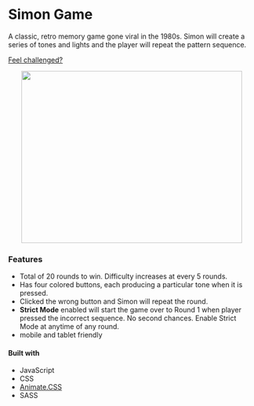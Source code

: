 # Simon Game
A classic, retro memory game gone viral in the 1980s. Simon will create a series of tones and lights and the player will repeat the pattern sequence.

[Feel challenged?](https://thisiswhale.github.io/Simon/)

<p align="center"><img width="450" height="350" src="https://user-images.githubusercontent.com/16066443/36402872-2c30e3ca-1596-11e8-9e91-9ad2d2ac7d25.gif"></p>

### Features
 - Total of 20 rounds to win. Difficulty increases at every 5 rounds.
 - Has four colored buttons, each producing a particular tone when it is pressed.
 - Clicked the wrong button and Simon will repeat the round.
 - **Strict Mode** enabled will start the game over to Round 1 when player pressed the incorrect sequence. No second chances. Enable Strict Mode at anytime of any round.
 - mobile and tablet friendly

#### Built with
  - JavaScript
  - CSS
  - [Animate.CSS](https://daneden.github.io/animate.css/)
  - SASS
